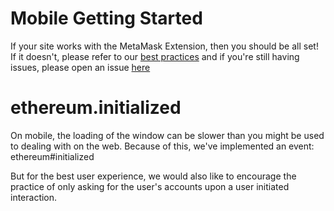 # Mobile Getting Started

If your site works with the MetaMask Extension, then you should be all set!
If it doesn't, please refer to our [best practices](./mobile-best-practices.html) and if you're still having issues, please open an issue [here](https://github.com/MetaMask/metamask-mobile)


# ethereum.initialized
On mobile, the loading of the window can be slower than you might be used to dealing with on the web. Because of this, we've implemented an event: ethereum#initialized
<gist/>

But for the best user experience, we would also like to encourage the practice of only asking for the user's accounts upon a user initiated interaction.
